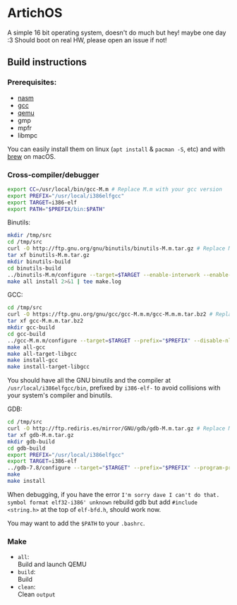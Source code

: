 # ArtichOS
A simple 16 bit operating system, doesn't do much but hey! maybe one day :3
Should boot on real HW, please open an issue if not!
  
## Build instructions
### Prerequisites:
- [nasm](https://www.nasm.us)
- [gcc](https://gcc.gnu.org)
- [qemu](https://www.qemu.org)
- gmp
- mpfr
- libmpc

You can easily install them on linux (`apt install` & `pacman -S`, etc) and with [brew](https://brew.sh) on macOS.

### Cross-compiler/debugger
```bash
export CC=/usr/local/bin/gcc-M.m # Replace M.m with your gcc version
export PREFIX="/usr/local/i386elfgcc"
export TARGET=i386-elf
export PATH="$PREFIX/bin:$PATH"
```
Binutils:
```bash
mkdir /tmp/src
cd /tmp/src
curl -O http://ftp.gnu.org/gnu/binutils/binutils-M.m.tar.gz # Replace M.m with your desired version
tar xf binutils-M.m.tar.gz
mkdir binutils-build
cd binutils-build
../binutils-M.m/configure --target=$TARGET --enable-interwork --enable-multilib --disable-nls --disable-werror --prefix=$PREFIX 2>&1 | tee configure.log
make all install 2>&1 | tee make.log
```
GCC:
```bash
cd /tmp/src
curl -O https://ftp.gnu.org/gnu/gcc/gcc-M.m.m/gcc-M.m.m.tar.bz2 # Replace M.m.m with your desired version
tar xf gcc-M.m.m.tar.bz2
mkdir gcc-build
cd gcc-build
../gcc-M.m.m/configure --target=$TARGET --prefix="$PREFIX" --disable-nls --disable-libssp --enable-languages=c,c++ --without-headers
make all-gcc 
make all-target-libgcc 
make install-gcc 
make install-target-libgcc 
```
You should have all the GNU binutils and the compiler at `/usr/local/i386elfgcc/bin`, prefixed by `i386-elf-` to avoid collisions with your system's compiler and binutils.

GDB:
```bash
cd /tmp/src
curl -O http://ftp.rediris.es/mirror/GNU/gdb/gdb-M.m.tar.gz # Replace M.m with your desired version
tar xf gdb-M.m.tar.gz
mkdir gdb-build
cd gdb-build
export PREFIX="/usr/local/i386elfgcc"
export TARGET=i386-elf
../gdb-7.8/configure --target="$TARGET" --prefix="$PREFIX" --program-prefix=i386-elf-
make
make install
```
When debugging, if you have the error `I'm sorry dave I can't do that. symbol format elf32-i386' unknown` rebuild gdb but add `#include <string.h>` at the top of `elf-bfd.h`, should work now.  

You may want to add the `$PATH` to your `.bashrc`.

### Make
- `all`:  
  Build and launch QEMU
- `build`:  
  Build
- `clean`:  
	Clean `output`
